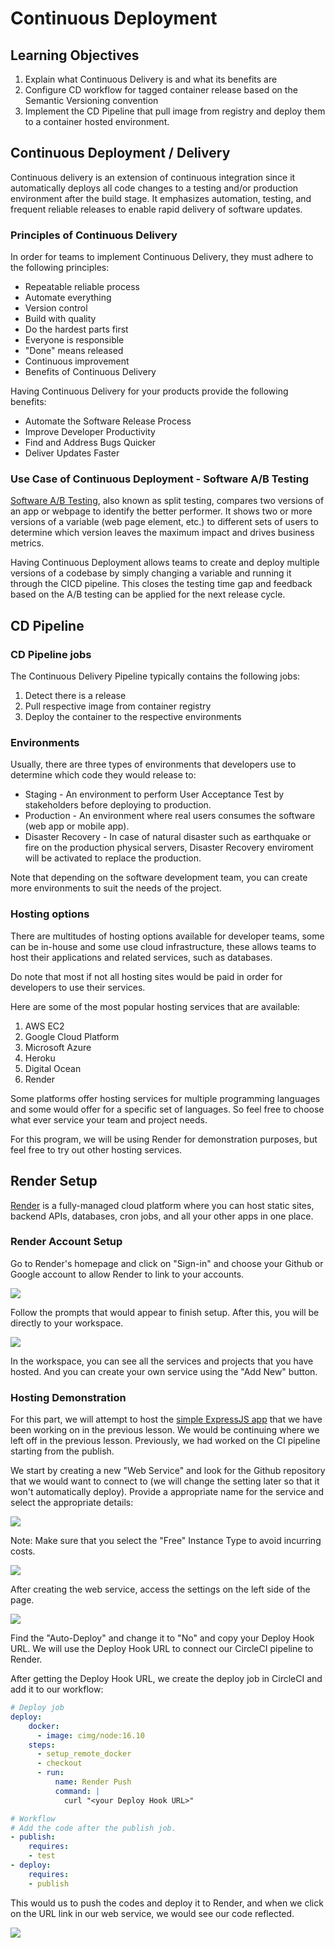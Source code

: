 # Continuous Deployment

## Learning Objectives
1. Explain what Continuous Delivery is and what its benefits are
2. Configure CD workflow for tagged container release based on the Semantic Versioning convention
3. Implement the CD Pipeline that pull image from registry and deploy them to a container hosted environment.

## Continuous Deployment / Delivery

Continuous delivery is an extension of continuous integration since it automatically deploys all code changes to a testing and/or production environment after the build stage. It emphasizes automation, testing, and frequent reliable releases to enable rapid delivery of software updates.

### Principles of Continuous Delivery

In order for teams to implement Continuous Delivery, they must adhere to the following principles:
- Repeatable reliable process
- Automate everything
- Version control
- Build with quality
- Do the hardest parts first
- Everyone is responsible
- "Done" means released
- Continuous improvement
- Benefits of Continuous Delivery

Having Continuous Delivery for your products provide the following benefits:

- Automate the Software Release Process
- Improve Developer Productivity
- Find and Address Bugs Quicker
- Deliver Updates Faster

### Use Case of Continuous Deployment - Software A/B Testing
[Software A/B Testing](https://vwo.com/ab-testing/#what-is-a-b-testing), also known as split testing, compares two versions of an app or webpage to identify the better performer. It shows two or more versions of a variable (web page element, etc.) to different sets of users to determine which version leaves the maximum impact and drives business metrics.

Having Continuous Deployment allows teams to create and deploy multiple versions of a codebase by simply changing a variable and running it through the CICD pipeline. This closes the testing time gap and feedback based on the A/B testing can be applied for the next release cycle.

## CD Pipeline

### CD Pipeline jobs

The Continuous Delivery Pipeline typically contains the following jobs:

1. Detect there is a release
2. Pull respective image from container registry
3. Deploy the container to the respective environments

### Environments

Usually, there are three types of environments that developers use to determine which code they would release to:

- Staging - An environment to perform User Acceptance Test by stakeholders before deploying to production.
- Production - An environment where real users consumes the software (web app or mobile app).
- Disaster Recovery - In case of natural disaster such as earthquake or fire on the production physical servers, Disaster Recovery enviroment will be activated to replace the production.

Note that depending on the software development team, you can create more environments to suit the needs of the project.

### Hosting options

There are multitudes of hosting options available for developer teams, some can be in-house and some use cloud infrastructure, these allows teams to host their applications and related services, such as databases. 

Do note that most if not all hosting sites would be paid in order for developers to use their services.

Here are some of the most popular hosting services that are available:
1. AWS EC2
2. Google Cloud Platform
3. Microsoft Azure
4. Heroku
5. Digital Ocean
6. Render

Some platforms offer hosting services for multiple programming languages and some would offer for a specific set of languages. So feel free to choose what ever service your team and project needs.

For this program, we will be using Render for demonstration purposes, but feel free to try out other hosting services.

## Render Setup

[Render](https://render.com/) is a fully-managed cloud platform where you can host static sites, backend APIs, databases, cron jobs, and all your other apps in one place.

### Render Account Setup

Go to Render's homepage and click on "Sign-in" and choose your Github or Google account to allow Render to link to your accounts. 

<img src="../assets/render_signup.JPG">

Follow the prompts that would appear to finish setup. After this, you will be directly to your workspace.

<img src="../assets/render_workspace.JPG">

In the workspace, you can see all the services and projects that you have hosted. And you can create your own service using the "Add New" button.

### Hosting Demonstration 

For this part, we will attempt to host the [simple ExpressJS app](https://github.com/SkillsUnion/se-sample-cicd) that we have been working on in the previous lesson. We would be continuing where we left off in the previous lesson. Previously, we had worked on the CI pipeline starting from the publish.

We start by creating a new "Web Service" and look for the Github repository that we would want to connect to (we will change the setting later so that it won't automatically deploy). Provide a appropriate name for the service and select the appropriate details:

<img src="../assets/render_webservice.JPG">

Note: Make sure that you select the "Free" Instance Type to avoid incurring costs.

<img src="../assets/render_free.JPG">

After creating the web service, access the settings on the left side of the page.

<img src="../assets/render_settings.JPG">

Find the "Auto-Deploy" and change it to "No" and copy your Deploy Hook URL. We will use the Deploy Hook URL to connect our CircleCI pipeline to Render.

After getting the Deploy Hook URL, we create the deploy job in CircleCI and add it to our workflow:

```yaml
# Deploy job
deploy:
    docker:
      - image: cimg/node:16.10
    steps:
      - setup_remote_docker
      - checkout
      - run: 
          name: Render Push
          command: |
            curl "<your Deploy Hook URL>"

# Workflow
# Add the code after the publish job.
- publish:
    requires:
    - test
- deploy:
    requires:
    - publish
```

This would us to push the codes and deploy it to Render, and when we click on the URL link in our web service, we would see our code reflected.

<img src="../assets/render_deploy.JPG">
